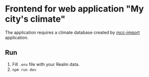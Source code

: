 # Frontend for web application "My city's climate"

The application requires a climate database created by [mcc-import](https://github.com/karavanjo/mcc-import) application.

## Run

1. Fill `.env` file with your Realm data.
2. `npm run dev`

